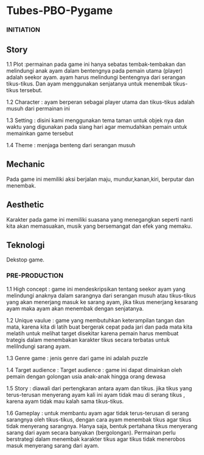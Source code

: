 # Tubes-PBO-Pygame

### INITIATION ###
## Story ##

1.1 Plot		:permainan pada game ini hanya sebatas tembak-tembakan dan melindungi anak ayam dalam bentengnya 
                pada   pemain utama (player) adalah seekor ayam. ayam harus melindungi bentengnya dari serangan tikus-tikus. Dan ayam menggunakan senjatanya untuk menembak tikus-tikus tersebut.

1.2 Character	: ayam berperan sebagai player utama dan tikus-tikus adalah musuh dari permainan ini

1.3 Setting		: disini kami menggunakan tema taman untuk objek nya dan waktu yang digunakan pada siang hari 
                agar memudahkan pemain untuk memainkan game tersebut

1.4 Theme		: menjaga benteng dari serangan musuh


## Mechanic ##
Pada game ini memiliki aksi berjalan maju, mundur,kanan,kiri, berputar dan menembak.

## Aesthetic ##
Karakter pada game ini memiliki suasana yang menegangkan seperti nanti kita akan memasuakan, musik yang bersemangat dan efek yang memaku.

## Teknologi ##
Dekstop game.

### PRE-PRODUCTION ###
1.1 High concept	 	: game ini mendeskripsikan tentang seekor ayam yang melindungi anaknya dalam sarangnya dari 
                        serangan musuh atau tikus-tikus yang akan menerjang masuk ke sarang ayam, jika tikus menerjang kesarang ayam maka ayam akan menembak dengan senjatanya.

1.2 Unique vaulue		: game yang membutuhkan keterampilan tangan dan mata, karena kita di latih buat bergerak cepat 
                        pada jari dan pada mata kita melatih untuk melihat target disekitar karena pemain harus membuat trategis dalam menembakan karakter tikus secara terbatas untuk melilndungi sarang ayam.

1.3 Genre game		: jenis genre dari game ini adalah puzzle

1.4 Target audience	: Target audience	: game ini dapat dimainkan oleh pemain dengan golongan usia anak-anak
                    hingga orang dewasa

1.5 Story		    	: diawali dari pertengkaran antara ayam dan tikus. jika tikus yang terus-terusan menyerang ayam
                        kali ini ayam tidak mau di serang tikus , karena ayam tidak mau kalah sama tikus-tikus.

1.6 Gameplay		: untuk membantu ayam agar tidak terus-terusan di serang sarangnya oleh tikus-tikus,
                    dengan cara ayam menembak tikus agar tikus tidak menyerang sarangnya. Hanya saja, bentuk pertahana tikus menyerang sarang dari ayam secara banyakan (bergolongan). Permainan perlu berstrategi dalam menembak karakter tikus agar tikus tidak menerobos masuk menyerang sarang dari ayam.
